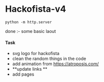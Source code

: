 # Hackofista-v4

```
python -m http.server
```
done :- some basic laout

#### Task
- svg logo for hackofista 
- clean the random things in the code 
- add animation from https://atroposjs.com/
- **update links **
- add pages 
